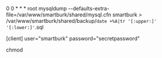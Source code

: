0 0 * * *	root	mysqldump --defaults-extra-file=/var/www/smartburk/shared/mysql.cfn smartburk > /var/www/smartburk/shared/backup/`date +%A|tr '[:upper:]' '[:lower:]'`.sql

[client]
user="smartburk"
password="secretpassword"

chmod
